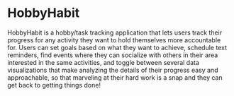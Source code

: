 # HobbyHabit
HobbyHabit is a hobby/task tracking application that lets users track their progress for any activity they want to hold themselves more accountable for. Users can set goals based on what they want to achieve, schedule text reminders, find events where they can socialize with others in their area interested in the same activities, and toggle between several data visualizations that make analyzing the details of their progress easy and approachable, so that marveling at their hard work is a snap and they can get back to getting things done! 
